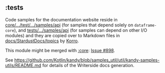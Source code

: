 ## :tests

Code samples for the documentation website reside in [core/.../test/.../samples/api](../core/src/test/kotlin/org/jetbrains/kotlinx/dataframe/samples/api)
(for samples that depend solely on `dataframe-core`),
and [tests/.../samples/api](../tests/src/test/kotlin/org/jetbrains/kotlinx/dataframe/samples/api) (for samples can depend on other I/O modules)
and they are copied over to Markdown files in [docs/StardustDocs/topics](../docs/StardustDocs/topics)
by [Korro](https://github.com/devcrocod/korro).

This module might be merged with [:core](../core): [Issue #898](https://github.com/Kotlin/dataframe/issues/898).

See https://github.com/Kotlin/kandy/blob/samples_util/util/kandy-samples-utils/README.md for details of
the Writerside docs generation.
